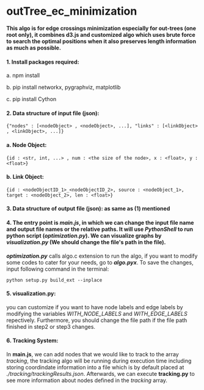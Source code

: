 # outTree_ec_minimization

**This algo is for edge crossings minimization especially for out-trees (one root only), it combines d3.js and customized algo which uses brute force to search the optimal positions when it also preserves length information as much as possible.**


#### 1. Install packages required:

a. npm install

b. pip install networkx, pygraphviz, matplotlib

c. pip install Cython


#### 2. Data structure of input file (json):
`{"nodes" : [<nodeObject> , <nodeObject>, ...], "links" : [<linkObject> , <linkObject>, ...]}`

#### a. Node Object:
`{id : <str, int, ...> , num : <the size of the node>, x : <float>, y : <float>}`

#### b. Link Object:
`{id : <nodeObjectID_1>_<nodeObjectID_2>, source : <nodeObject_1>, target : <nodeObject_2>, len : <float>}`

#### 3. Data structure of output file (json): as same as (1) mentioned


#### 4. The entry point is ***main.js***, in which we can change the input file name and output file names or the relative paths. It will use *PythonShell* to run python script (***optimization.py***). We can visualize graphs by ***visualization.py*** (We should change the file's path in the file).

***optimization.py*** calls algo.c extension to run the algo, if you want to modify some codes to cater for your needs, go to ***algo.pyx***. To save the changes, input following command in the terminal:

`python setup.py build_ext --inplace`

#### 5. visualization.py:
you can customize if you want to have node labels and edge labels by modifying the variables *WITH_NODE_LABELS* and *WITH_EDGE_LABELS* repectively. Furthermore, you should change the file path if the file path finished in step2 or step3 changes.

#### 6. Tracking System:
In **main.js**, we can add nodes that we would like to track to the array *tracking*, the tracking algo will be running during execution time including storing coordindate information into a file which is by default placed at *./tracking/trackingResults.json*. Afterwards, we can execute **tracking.py** to see more information about nodes defined in the *tracking* array.
